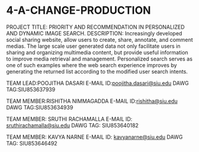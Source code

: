 # 4-A-CHANGE-PRODUCTION
PROJECT TITLE: PRIORITY AND RECOMMENDATION IN PERSONALIZED AND DYNAMIC IMAGE SEARCH.
DESCRIPTION: Increasingly developed social sharing website, allow users to create, share, annotate, and comment medias. The large scale user generated data not only facilitate users in sharing and organizing multimedia content, but provide useful information to improve media retrieval and management. Personalized search serves as one of such examples where the web search experience improves by generating the returned list according to the modified user search intents.

TEAM LEAD:POOJITHA DASARI E-MAIL ID:poojitha.dasari@siu.edu 
DAWG TAG:SIU853637939

TEAM MEMBER:RISHITHA NIMMAGADDA E-MAIL ID:rishitha@siu.edu 
DAWG TAG:SIU853634939

TEAM MEMBER: SRUTHI RACHAMALLA E-MAIL ID: sruthirachamalla@siu.edu 
DAWG TAG: SIU853640182

TEAM MEMBER: KAVYA NARNE E-MAIL ID: kavyanarne@siu.edu 
DAWG TAG: SIU853646492
